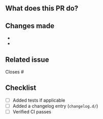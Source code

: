 ## What does this PR do?

<!-- Briefly describe the purpose of the pull request -->

## Changes made

<!-- List key changes or features -->

- 
- 

## Related issue

Closes #

## Checklist

- [ ] Added tests if applicable
- [ ] Added a changelog entry (`changelog.d/`)
- [ ] Verified CI passes
